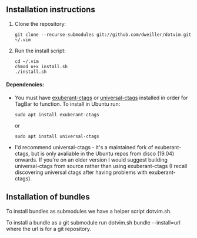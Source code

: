 Installation instructions
-------------------------

  1. Clone the repository:

         git clone --recurse-submodules git://github.com/dweiller/dotvim.git ~/.vim

  2. Run the install script:

         cd ~/.vim
         chmod u+x install.sh
         ./install.sh

#### Dependencies:

  - You must have [exuberant-ctags](http://ctags.sourceforge.net/ctags.html) or [universal-ctags](http://github.com/universal-ctags/ctags) installed in order for TagBar to function. To install in Ubuntu run:

        sudo apt install exuberant-ctags

    or

        sudo apt install universal-ctags

  - I'd recommend universal-ctags - it's a maintained fork of exuberant-ctags, but is only avaliable in the Ubuntu repos from disco (19.04) onwards. If you're on an older version I would suggest building universal-ctags from source rather than using exuberant-ctags (I recall discovering universal ctags after having problems with exuberant-ctags).

Installation of bundles
-----------------------

To install bundles as submodules we have a helper script dotvim.sh.

To install a bundle as a git submodule run
		dotvim.sh bundle --install=url
where the url is for a git repository.
